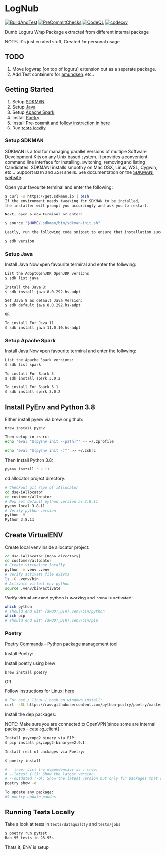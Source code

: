 # LogNub

[![BuildAndTest](https://github.com/ChethanUK/lognub/actions/workflows/build_test.yml/badge.svg)](https://github.com/ChethanUK/lognub/actions/workflows/build_test.yml) [![PreCommitChecks](https://github.com/ChethanUK/lognub/actions/workflows/code_quality_lint_checkers.yml/badge.svg)](https://github.com/ChethanUK/lognub/actions/workflows/code_quality_lint_checkers.yml) [![CodeQL](https://github.com/ChethanUK/lognub/actions/workflows/codeql-analysis.yml/badge.svg)](https://github.com/ChethanUK/lognub/actions/workflows/codeql-analysis.yml) [![codecov](https://codecov.io/gh/ChethanUK/lognub/branch/master/graph/badge.svg?token=HRI9hoE5ru)](https://codecov.io/gh/ChethanUK/lognub)

Dumb Loguru Wrap Package extracted from different internal package

NOTE: It's just curated stuff, Created for personal usage.

## TODO

1. Move logwrap [on top of loguru] extension out as a seperate package.
1. Add Test containers for [amundsen](https://www.amundsen.io/amundsen/), etc..

## Getting Started

1. Setup [SDKMAN](#setup-sdkman)
1. Setup [Java](#setup-java)
1. Setup [Apache Spark](#setup-apache-spark)
1. Install [Poetry](#poetry)
1. Install Pre-commit and [follow instruction in here](PreCommit.MD)
1. Run [tests locally](#running-tests-locally)

### Setup SDKMAN

SDKMAN is a tool for managing parallel Versions of multiple Software Development Kits on any Unix based
system. It provides a convenient command line interface for installing, switching, removing and listing
Candidates. SDKMAN! installs smoothly on Mac OSX, Linux, WSL, Cygwin, etc... Support Bash and ZSH shells. See
documentation on the [SDKMAN! website](https://sdkman.io).

Open your favourite terminal and enter the following:

```bash
$ curl -s https://get.sdkman.io | bash
If the environment needs tweaking for SDKMAN to be installed,
the installer will prompt you accordingly and ask you to restart.

Next, open a new terminal or enter:

$ source "$HOME/.sdkman/bin/sdkman-init.sh"

Lastly, run the following code snippet to ensure that installation succeeded:

$ sdk version
```

### Setup Java

Install Java Now open favourite terminal and enter the following:

```bash
List the AdoptOpenJDK OpenJDK versions
$ sdk list java

Install the Java 8:
$ sdk install java 8.0.292.hs-adpt

Set Java 8 as default Java Version:
$ sdk default java 8.0.292.hs-adpt

OR 

To install For Java 11
$ sdk install java 11.0.10.hs-adpt
```

### Setup Apache Spark

Install Java Now open favourite terminal and enter the following:

```bash
List the Apache Spark versions:
$ sdk list spark

To install For Spark 3
$ sdk install spark 3.0.2

To install For Spark 3.1
$ sdk install spark 3.0.2
```

## Install PyEnv and Python 3.8

Either install pyenv via brew or github:
```bash
brew install pyenv

Then setup in zshrc:
echo 'eval "$(pyenv init --path)"' >> ~/.zprofile

echo 'eval "$(pyenv init -)"' >> ~/.zshrc
```

Then Install Python 3.8:

```bash
pyenv install 3.8.11
```

cd allocator project directory:
```bash
# Checkout git repo of iAllocator
cd dse-iAllocator 
cd customer/allocator
# Now set default python version as 3.8.11
pyenv local 3.8.11
# Verify python version
python -V
Python 3.8.11
```

## Create VirtualENV

Create local venv inside allocator project:
```bash
cd dse-iAllocator [Repo directory] 
cd customer/allocator
# Create virtualenv locally 
python -m venv .venv
# Verify activate file exists 
ls -G .venv/bin
# Activate virtual env python
source .venv/bin/activate
```

Verify virtual env and python is working and .venv is activated:

```bash
which python
# should end with {$ROOT_DIR}.venv/bin/python
which pip
# should end with {$ROOT_DIR}.venv/bin/pip
```

### Poetry

Poetry [Commands](https://python-poetry.org/docs/cli/#search) - Python package management tool

Install Poetry:

Install poetry using brew
```bash
brew install poetry
```

OR

Follow instructions for Linux: [here](https://python-poetry.org/docs/#osx--linux--bashonwindows-install-instructions)

```bash
# For osx / linux / bash on windows install:
curl -sSL https://raw.githubusercontent.com/python-poetry/poetry/master/get-poetry.py | python -
```

Install the dep packages:

NOTE: Make sure you are connected to OpenVPN[since some are internal packages - catalog_client] 
```bash
Install psycopg2 binary via PIP:
$ pip install psycopg2-binary==2.9.1

Install rest of packages via Poetry:

$ poetry install

# --tree: List the dependencies as a tree.
# --latest (-l): Show the latest version.
# --outdated (-o): Show the latest version but only for packages that are outdated.
poetry show -o

To update any package:
#$ poetry update pandas
```

## Running Tests Locally

Take a look at tests in `tests/dataquality` and `tests/jobs`

```bash
$ poetry run pytest
Ran 95 tests in 96.95s
```

Thats it, ENV is setup
